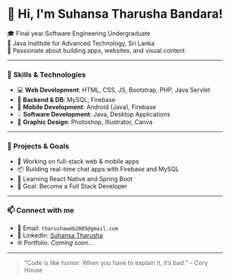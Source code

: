 # 👋 Hi, I'm Suhansa Tharusha Bandara!

🎓 Final year Software Engineering Undergraduate  
🏫 Java Institute for Advanced Technology, Sri Lanka  
📍 Passionate about building apps, websites, and visual content  

---

### 💼 Skills & Technologies

- 💻 **Web Development**: HTML, CSS, JS, Bootstrap, PHP, Java Servlet  
- 🧠 **Backend & DB**: MySQL, Firebase  
- 📱 **Mobile Development**: Android (Java), Firebase  
- 💡 **Software Development**: Java, Desktop Applications  
- 🎨 **Graphic Design**: Photoshop, Illustrator, Canva

---

### 🔭 Projects & Goals

- 🔧 Working on full-stack web & mobile apps  
- 📦 Building real-time chat apps with Firebase and MySQL  
- 🌱 Learning React Native and Spring Boot  
- 🚀 Goal: Become a Full Stack Developer  

---

### 📫 Connect with me

- 📧 Email: `tharushaweb2005@gmail.com`  
- 🔗 LinkedIn: [Suhansa Tharusha](https://www.linkedin.com/in/suhansa-tharusha-11104a298/)  
- 🌐 Portfolio: *Coming soon...*  

---

> “Code is like humor. When you have to explain it, it’s bad.” – Cory House
